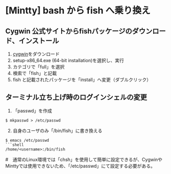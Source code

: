 # [Mintty] bash から fish へ乗り換え

## Cygwin 公式サイトからfishパッケージのダウンロード、インストール
1. [cygwin](https://www.cygwin.com/)をダウンロード
1. setup-x86_64.exe (64-bit installation)を選択し、実行
1. カテゴリで「full」を選択
1. 検索で「fish」と記載
1. fish と記載されたパッケージを「install」へ変更（ダブルクリック）

## ターミナル立ち上げ時のログインシェルの変更
1. 「passwd」を作成
```shell
$ mkpasswd > /etc/passwd
```
2. 自身のユーザのみ「/bin/fish」に書き換える 
```shell
$ emacs /etc/passwd
```shell
/home/<username>:/bin/fish
```

\#　通常のLinux環境では「chsh」を使用して簡単に設定できるが、CygwinやMinttyでは使用できないため、「/etc/passwd」にて設定する必要がある。
